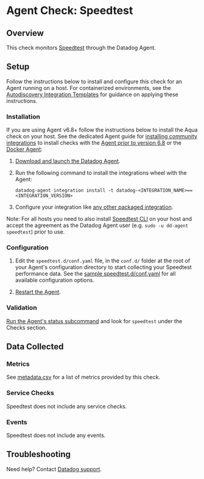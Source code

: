 # Agent Check: Speedtest

## Overview

This check monitors [Speedtest][1] through the Datadog Agent.

## Setup

Follow the instructions below to install and configure this check for an Agent running on a host. For containerized environments, see the [Autodiscovery Integration Templates][2] for guidance on applying these instructions.

### Installation

If you are using Agent v6.8+ follow the instructions below to install the Aqua check on your host. See the dedicated Agent guide for [installing community integrations][4] to install checks with the [Agent prior to version 6.8][5] or the [Docker Agent][6]:

1. [Download and launch the Datadog Agent][3].
2. Run the following command to install the integrations wheel with the Agent:

   ```shell
   datadog-agent integration install -t datadog-<INTEGRATION_NAME>==<INTEGRATION_VERSION>
   ```
3. Configure your integration like [any other packaged integration][7].

Note: For all hosts you need to also install [Speedtest CLI][1] on your host and accept the agreement as the Datadog Agent user (e.g. `sudo -u dd-agent speedtest`) prior to use.

### Configuration

1. Edit the `speedtest.d/conf.yaml` file, in the `conf.d/` folder at the root of your Agent's configuration directory to start collecting your Speedtest performance data. See the [sample speedtest.d/conf.yaml][8] for all available configuration options.

2. [Restart the Agent][9].

### Validation

[Run the Agent's status subcommand][10] and look for `speedtest` under the Checks section.

## Data Collected

### Metrics

See [metadata.csv][11] for a list of metrics provided by this check.

### Service Checks

Speedtest does not include any service checks.

### Events

Speedtest does not include any events.

## Troubleshooting

Need help? Contact [Datadog support][12].

[1]: https://www.speedtest.net/apps/cli
[2]: https://docs.datadoghq.com/agent/kubernetes/integrations/
[3]: https://app.datadoghq.com/account/settings#agent
[4]: https://docs.datadoghq.com/agent/guide/community-integrations-installation-with-docker-agent/
[5]: https://docs.datadoghq.com/agent/guide/community-integrations-installation-with-docker-agent/?tab=agentpriorto68
[6]: https://docs.datadoghq.com/agent/guide/community-integrations-installation-with-docker-agent/?tab=docker
[7]: https://docs.datadoghq.com/getting_started/integrations/
[8]: https://github.com/DataDog/integrations-extras/blob/master/speedtest/datadog_checks/speedtest/data/conf.yaml.example
[9]: https://docs.datadoghq.com/agent/guide/agent-commands/#start-stop-and-restart-the-agent
[10]: https://docs.datadoghq.com/agent/guide/agent-commands/#agent-status-and-information
[11]: https://github.com/DataDog/integrations-extras/blob/master/speedtest/metadata.csv
[12]: https://docs.datadoghq.com/help/
